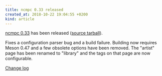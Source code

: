 ```yaml
---
title: ncmpc 0.33 released
created_at: 2018-10-22 19:04:55 +0200
kind: article
---
```


[ncmpc 0.33](/clients/ncmpc) has been released
([source tarball](/download/ncmpc/0/ncmpc-0.33.tar.xz)).

Fixes a configuration parser bug and a build failure.  Building now
requires Meson 0.47 and a few obsolete options have been removed.  The
"artist" page has been renamed to "library" and the tags on that page
are now configurable.

[Change log](https://raw.githubusercontent.com/MusicPlayerDaemon/ncmpc/v0.33/NEWS)

